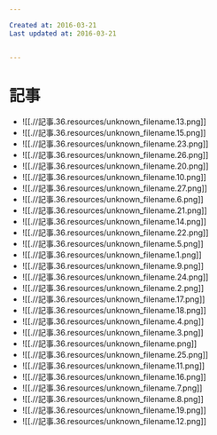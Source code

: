 ```yaml
---

Created at: 2016-03-21
Last updated at: 2016-03-21


---
```


# 記事


* ![[.//記事.36.resources/unknown_filename.13.png]]
* ![[.//記事.36.resources/unknown_filename.15.png]]
* ![[.//記事.36.resources/unknown_filename.23.png]]
* ![[.//記事.36.resources/unknown_filename.26.png]]
* ![[.//記事.36.resources/unknown_filename.20.png]]
* ![[.//記事.36.resources/unknown_filename.10.png]]
* ![[.//記事.36.resources/unknown_filename.27.png]]
* ![[.//記事.36.resources/unknown_filename.6.png]]
* ![[.//記事.36.resources/unknown_filename.21.png]]
* ![[.//記事.36.resources/unknown_filename.14.png]]
* ![[.//記事.36.resources/unknown_filename.22.png]]
* ![[.//記事.36.resources/unknown_filename.5.png]]
* ![[.//記事.36.resources/unknown_filename.1.png]]
* ![[.//記事.36.resources/unknown_filename.9.png]]
* ![[.//記事.36.resources/unknown_filename.24.png]]
* ![[.//記事.36.resources/unknown_filename.2.png]]
* ![[.//記事.36.resources/unknown_filename.17.png]]
* ![[.//記事.36.resources/unknown_filename.18.png]]
* ![[.//記事.36.resources/unknown_filename.4.png]]
* ![[.//記事.36.resources/unknown_filename.3.png]]
* ![[.//記事.36.resources/unknown_filename.png]]
* ![[.//記事.36.resources/unknown_filename.25.png]]
* ![[.//記事.36.resources/unknown_filename.11.png]]
* ![[.//記事.36.resources/unknown_filename.16.png]]
* ![[.//記事.36.resources/unknown_filename.7.png]]
* ![[.//記事.36.resources/unknown_filename.8.png]]
* ![[.//記事.36.resources/unknown_filename.19.png]]
* ![[.//記事.36.resources/unknown_filename.12.png]]


